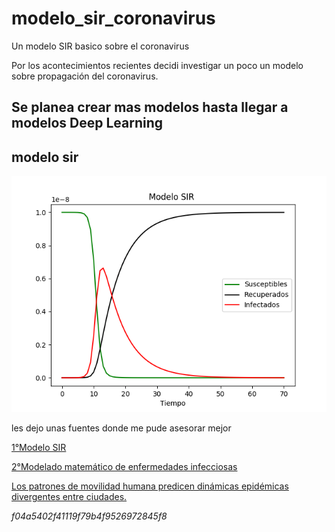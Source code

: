 # modelo_sir_coronavirus
Un modelo SIR basico sobre el coronavirus

Por los acontecimientos recientes decidi investigar un poco un modelo sobre propagación del coronavirus. 

## Se planea crear mas modelos hasta llegar a modelos Deep Learning


## **modelo sir**

![Modelo SIR](SIR_model.png)



les dejo  unas fuentes donde me pude asesorar mejor

[1°Modelo SIR](https://en.wikipedia.org/wiki/Compartmental_models_in_epidemiology#The_SIR_model)

[2°Modelado matemático de enfermedades infecciosas](https://en.wikipedia.org/wiki/Mathematical_modelling_of_infectious_disease)

[Los patrones de movilidad humana predicen dinámicas epidémicas divergentes entre ciudades.](https://www.ncbi.nlm.nih.gov/pubmed/23864593)

*f04a5402f41119f79b4f9526972845f8*

